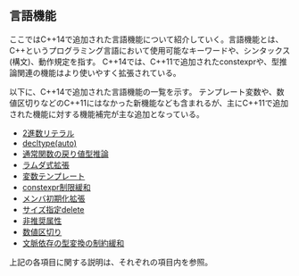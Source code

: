 ## 言語機能
ここではC++14で追加された言語機能について紹介していく。言語機能とは、C++というプログラミング言語において使用可能なキーワードや、シンタックス(構文)、動作規定を指す。
C++14では、C++11で追加されたconstexprや、型推論関連の機能はより使いやすく拡張されている。

以下に、C++14で追加された言語機能の一覧を示す。
テンプレート変数や、数値区切りなどのC++11にはなかった新機能なども含まれるが、主にC++11で追加された機能に対する機能補完が主な追加となっている。

 * [2進数リテラル](core/binary_literal.md)
 * [decltype(auto)](core/decltype_auto.md)
 * [通常関数の戻り値型推論](core/return_type_deduction.md)
 * [ラムダ式拡張]()
 * [変数テンプレート](core/variable_template.md)
 * [constexpr制限緩和]()
 * [メンバ初期化拡張](core/aggr_member_initializer.md)
 * [サイズ指定delete](core/sized_deallocation.md)
 * [非推奨属性](core/deprecated_attr.md)
 * [数値区切り](core/integer_literal_separator.md)
 * [文脈依存の型変換の制約緩和](core/context_implicit_conv.md)

上記の各項目に関する説明は、それぞれの項目内を参照。

